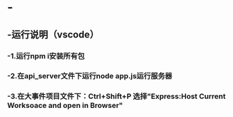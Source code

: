 # -
## -运行说明（vscode）
### -1.运行npm i安装所有包
### -2.在api_server文件下运行node app.js运行服务器
### -3.在大事件项目文件下：Ctrl+Shift+P 选择"Express:Host Current Worksoace and open in Browser"
